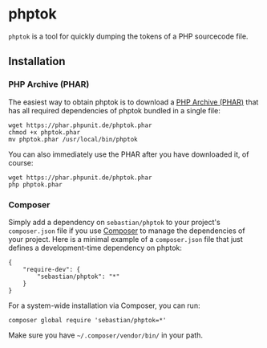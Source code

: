 # phptok

`phptok` is a tool for quickly dumping the tokens of a PHP sourcecode file.

## Installation

### PHP Archive (PHAR)

The easiest way to obtain phptok is to download a [PHP Archive (PHAR)](http://php.net/phar) that has all required dependencies of phptok bundled in a single file:

    wget https://phar.phpunit.de/phptok.phar
    chmod +x phptok.phar
    mv phptok.phar /usr/local/bin/phptok

You can also immediately use the PHAR after you have downloaded it, of course:

    wget https://phar.phpunit.de/phptok.phar
    php phptok.phar

### Composer

Simply add a dependency on `sebastian/phptok` to your project's `composer.json` file if you use [Composer](http://getcomposer.org/) to manage the dependencies of your project. Here is a minimal example of a `composer.json` file that just defines a development-time dependency on phptok:

    {
        "require-dev": {
            "sebastian/phptok": "*"
        }
    }

For a system-wide installation via Composer, you can run:

    composer global require 'sebastian/phptok=*'

Make sure you have `~/.composer/vendor/bin/` in your path.

